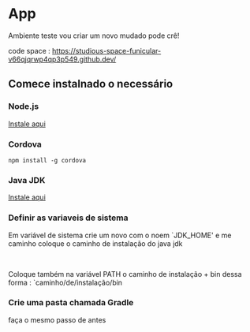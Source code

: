 # App

Ambiente teste vou criar um novo mudado pode crê!

code space : https://studious-space-funicular-v66qjqrwp4qp3p549.github.dev/


## Comece instalnado o necessário

<h3>Node.js</h3>
<a href="https://nodejs.org/en/download/package-manager">Instale aqui</a>

<h3>Cordova</h3>

```
npm install -g cordova
```

<h3>Java JDK </h3>

<a href="https://www.oracle.com/br/java/technologies/downloads/">Instale aqui</a>


<h3>Definir as variaveis de sistema</h3>

<p>Em variável de sistema crie um novo com o noem `JDK_HOME' e me caminho coloque o caminho de instalação do java jdk</p>
<br>
<p>Coloque também na variável PATH o caminho de instalação + bin dessa forma : `caminho/de/instalação/bin</p>

<h3>Crie uma pasta chamada Gradle</h3>

<a hreg="https://gradle.org/install/"></a>

faça o mesmo passo de antes
